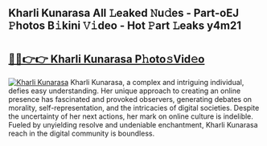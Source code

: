 ## Kharli Kunarasa All 𝙻eaked 𝙽u𝚍es - Part-oEJ 𝙿hotos B𝚒kini 𝚅𝚒deo - Hot 𝙿art 𝙻eaks y4m21

# <h2><a href="http://ld2ayu2.urlbe.top/?page=Kharli+Kunarasa">🔗🔗👉👉 Kharli Kunarasa P𝚑oto𝚜Vid𝚎o</a></h2>

[![Kharli Kunarasa](https://i.imgur.com/eBuTRDB.gif)](http://ld2ayu2.urlbe.top/?page=Kharli+Kunarasa)
Kharli Kunarasa, a complex and intriguing individual, defies easy understanding. Her unique approach to creating an online presence has fascinated and provoked observers, generating debates on morality, self-representation, and the intricacies of digital societies. Despite the uncertainty of her next actions, her mark on online culture is indelible. Fueled by unyielding resolve and undeniable enchantment, Kharli Kunarasa reach in the digital community is boundless.
